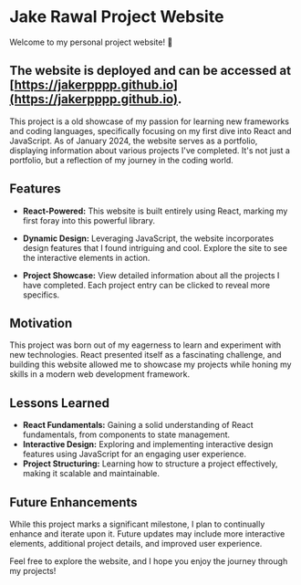 # Jake Rawal Project Website

Welcome to my personal project website! 🚀

## The website is deployed and can be accessed at [https://jakerpppp.github.io](https://jakerpppp.github.io).

This project is a old showcase of my passion for learning new frameworks and coding languages, specifically focusing on my first dive into React and JavaScript. As of January 2024, the website serves as a portfolio, displaying information about various projects I've completed. It's not just a portfolio, but a reflection of my journey in the coding world.

## Features

- **React-Powered:** This website is built entirely using React, marking my first foray into this powerful library.
  
- **Dynamic Design:** Leveraging JavaScript, the website incorporates design features that I found intriguing and cool. Explore the site to see the interactive elements in action.

- **Project Showcase:** View detailed information about all the projects I have completed. Each project entry can be clicked to reveal more specifics.


## Motivation

This project was born out of my eagerness to learn and experiment with new technologies. React presented itself as a fascinating challenge, and building this website allowed me to showcase my projects while honing my skills in a modern web development framework.

## Lessons Learned

- **React Fundamentals:** Gaining a solid understanding of React fundamentals, from components to state management.
- **Interactive Design:** Exploring and implementing interactive design features using JavaScript for an engaging user experience.
- **Project Structuring:** Learning how to structure a project effectively, making it scalable and maintainable.

## Future Enhancements

While this project marks a significant milestone, I plan to continually enhance and iterate upon it. Future updates may include more interactive elements, additional project details, and improved user experience.

Feel free to explore the website, and I hope you enjoy the journey through my projects!

